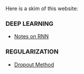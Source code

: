 

Here is a skim of this website:

### DEEP LEARNING
- [Notes on RNN](rnn.md)

### REGULARIZATION

-  [Dropout Method](dropout.md)